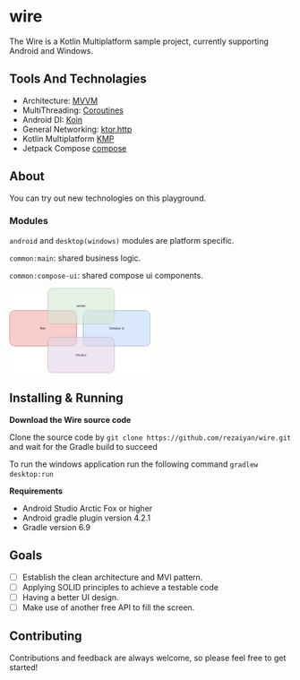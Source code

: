 # wire
The Wire is a Kotlin Multiplatform sample project, currently supporting Android and Windows.

## Tools And Technolagies
* Architecture: [MVVM](http://hannesdorfmann.com/android/model-view-intent)
* MultiThreading: [Coroutines](https://kotlinlang.org/docs/reference/coroutines/coroutines-guide.html)
* Android DI: [Koin](https://insert-koin.io/)
* General Networking: [ktor.http](https://ktor.io/clients/http-client/engines.html)
* Kotlin Multiplatform [KMP](https://kotlinlang.org/docs/reference/multiplatform.html)
* Jetpack Compose [compose](https://developer.android.com/jetpack/compose)

## About
  You can try out new technologies on this playground.

### Modules
   `android` and `desktop(windows)` modules are platform specific.
   
   `common:main`: shared business logic.
   
   `common:compose-ui`: shared compose ui components.
   
<img src="assets/modules.jpg" width="50%"/>

## Installing & Running

  **Download the Wire source code** 
 
  Clone the source code by `git clone https://github.com/rezaiyan/wire.git` and wait for the Gradle build to succeed
  
  To run the windows application run the following command `gradlew desktop:run`
  
  **Requirements**
  
* Android Studio Arctic Fox or higher
* Android gradle plugin version 4.2.1
* Gradle version 6.9

## Goals
- [ ] Establish the clean architecture and MVI pattern.
- [ ] Applying SOLID principles to achieve a testable code
- [ ] Having a better UI design.
- [ ] Make use of another free API to fill the screen.

## Contributing
Contributions and feedback are always welcome, so please feel free to get started!

